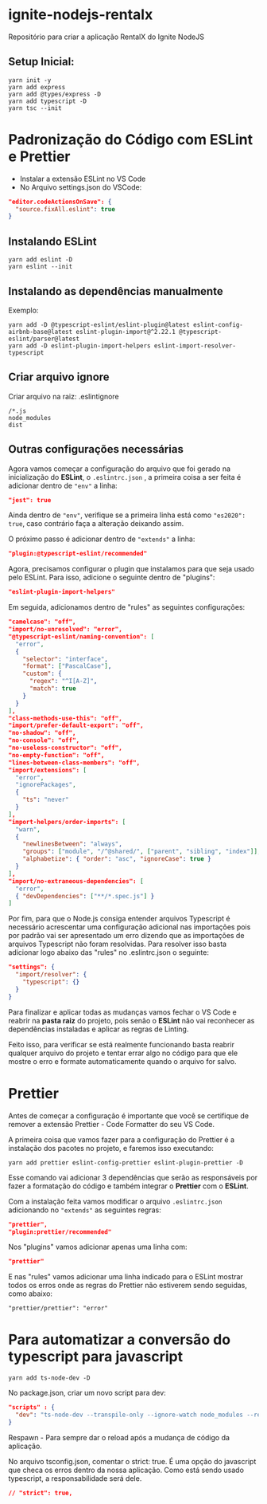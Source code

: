 # ignite-nodejs-rentalx
Repositório para criar a aplicação RentalX do Ignite NodeJS

## Setup Inicial:
```shell
yarn init -y
yarn add express
yarn add @types/express -D
yarn add typescript -D
yarn tsc --init
```

# Padronização do Código com ESLint e Prettier
- Instalar a extensão ESLint no VS Code
- No Arquivo settings.json do VSCode:
```json
"editor.codeActionsOnSave": {
  "source.fixAll.eslint": true
}
```
## Instalando ESLint
```shell
yarn add eslint -D
yarn eslint --init
```

## Instalando as dependências manualmente
Exemplo:
```shell
yarn add -D @typescript-eslint/eslint-plugin@latest eslint-config-airbnb-base@latest eslint-plugin-import@^2.22.1 @typescript-eslint/parser@latest
yarn add -D eslint-plugin-import-helpers eslint-import-resolver-typescript
```

## Criar arquivo ignore
Criar arquivo na raiz: .eslintignore
```
/*.js
node_modules
dist
```
## Outras configurações necessárias
Agora vamos começar a configuração do arquivo que foi gerado na inicialização do **ESLint**, o `.eslintrc.json` , a primeira coisa a ser feita é adicionar dentro de `"env"` a linha:

```json
"jest": true
```

Ainda dentro de `"env"`, verifique se a primeira linha está como `"es2020": true`, caso contrário faça a alteração deixando assim.

O próximo passo é adicionar dentro de `"extends"` a linha:
```json
"plugin:@typescript-eslint/recommended"
```

Agora, precisamos configurar o plugin que instalamos para que seja usado pelo ESLint. Para isso, adicione o seguinte dentro de "plugins":
```json
"eslint-plugin-import-helpers"
```

Em seguida, adicionamos dentro de "rules" as seguintes configurações:

```json
"camelcase": "off",
"import/no-unresolved": "error",
"@typescript-eslint/naming-convention": [
  "error",
  {
    "selector": "interface",
    "format": ["PascalCase"],
    "custom": {
      "regex": "^I[A-Z]",
      "match": true
    }
  }
],
"class-methods-use-this": "off",
"import/prefer-default-export": "off",
"no-shadow": "off",
"no-console": "off",
"no-useless-constructor": "off",
"no-empty-function": "off",
"lines-between-class-members": "off",
"import/extensions": [
  "error",
  "ignorePackages",
  {
    "ts": "never"
  }
],
"import-helpers/order-imports": [
  "warn",
  {
    "newlinesBetween": "always",
    "groups": ["module", "/^@shared/", ["parent", "sibling", "index"]],
    "alphabetize": { "order": "asc", "ignoreCase": true }
  }
],
"import/no-extraneous-dependencies": [
  "error",
  { "devDependencies": ["**/*.spec.js"] }
]
```

Por fim, para que o Node.js consiga entender arquivos Typescript é necessário acrescentar uma configuração adicional nas importações pois por padrão vai ser apresentado um erro dizendo que as importações de arquivos Typescript não foram resolvidas. Para resolver isso basta adicionar logo abaixo das "rules" no .eslintrc.json o seguinte:
```json
"settings": {
  "import/resolver": {
    "typescript": {}
  }
}
```

Para finalizar e aplicar todas as mudanças vamos fechar o VS Code e reabrir na **pasta raiz** do projeto, pois senão o **ESLint** não vai reconhecer as dependências instaladas e aplicar as regras de Linting.

Feito isso, para verificar se está realmente funcionando basta reabrir qualquer arquivo do projeto e tentar errar algo no código para que ele mostre o erro e formate automaticamente quando o arquivo for salvo.

# Prettier

Antes de começar a configuração é importante que você se certifique de remover a extensão Prettier - Code Formatter do seu VS Code.

A primeira coisa que vamos fazer para a configuração do Prettier é a instalação dos pacotes no projeto, e faremos isso executando:
```shell
yarn add prettier eslint-config-prettier eslint-plugin-prettier -D
```

Esse comando vai adicionar 3 dependências que serão as responsáveis por fazer a formatação do código e também integrar o **Prettier** com o **ESLint**.

Com a instalação feita vamos modificar o arquivo `.eslintrc.json` adicionando no `"extends"` as seguintes regras:
```json
"prettier",
"plugin:prettier/recommended"
```

Nos "plugins" vamos adicionar apenas uma linha com:
```json
"prettier"
```

E nas "rules" vamos adicionar uma linha indicado para o ESLint mostrar todos os erros onde as regras do Prettier não estiverem sendo seguidas, como abaixo:
```
"prettier/prettier": "error"
```

# Para automatizar a conversão do typescript para javascript

```shell
yarn add ts-node-dev -D
```

No package.json, criar um novo script para dev:
```json
"scripts" : {
  "dev": "ts-node-dev --transpile-only --ignore-watch node_modules --respawn src/server.ts"
}
```

Respawn - Para sempre dar o reload após a mudança de código da aplicação.

No arquivo tsconfig.json, comentar o strict: true. É uma opção do javascript que checa os erros dentro da nossa aplicação. Como está sendo usado typescript, a responsabilidade será dele.
```json
// "strict": true, 
```